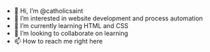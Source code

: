 - 👋 Hi, I’m @catholicsaint
- 👀 I’m interested in website development and process automation
- 🌱 I’m currently learning HTML and CSS
- 💞️ I’m looking to collaborate on learning
- 📫 How to reach me right here

<!---
catholicsaint/catholicsaint is a ✨ special ✨ repository because its `README.md` (this file) appears on your GitHub profile.
You can click the Preview link to take a look at your changes.
--->
